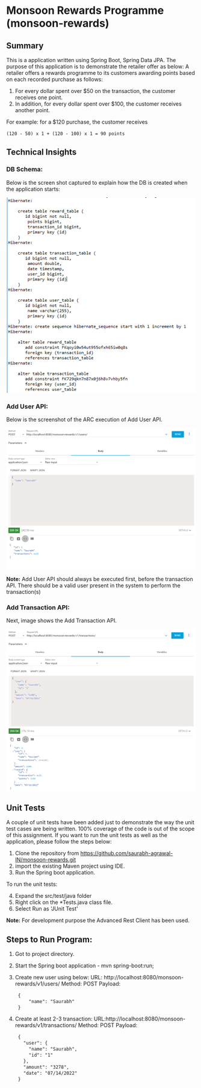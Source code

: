 # Monsoon Rewards Programme (monsoon-rewards)

## Summary

This is a application written using Spring Boot, Spring Data JPA. The purpose of this application is to demonstrate the retailer offer as below:
A retailer offers a rewards programme to its customers awarding points based on each recorded purchase as follows: 

1. For every dollar spent over $50 on the transaction, the customer receives one point.
2. In addition, for every dollar spent over $100, the customer receives another point.

For example: for a $120 purchase, the customer receives

```text
(120 - 50) x 1 + (120 - 100) x 1 = 90 points
```

## Technical Insights

### DB Schema:
Below is the screen shot captured to explain how the DB is created when the application starts:


![Database Schema](./src/main/resources/static/images/database-schema.png)


### Add User API:
Below is the screenshot of the ARC execution of Add User API.


![Add New User API](./src/main/resources/static/images/add-new-user-api.png)


**Note:** Add User API should always be executed first, before the transaction API. There should be a valid user present in the system to perform the transaction(s)


### Add Transaction API:
Next, image shows the Add Transaction API.


![Add Transaction API](./src/main/resources/static/images/add-transaction-api.png)


## Unit Tests

A couple of unit tests have been added just to demonstrate the way the unit test cases are being written. 100% coverage of the code is out of the scope of this assignment.
If you want to run the unit tests as well as the application, please follow the steps below:

1. Clone the repository from https://github.com/saurabh-agrawal-IN/monsoon-rewards.git
2. import the existing Maven project using IDE.
3. Run the Spring boot application.

To run the unit tests:

4. Expand the src/test/java folder
5. Right click on the *Tests.java class file.
6. Select Run as 'JUnit Test'

**Note:** For development purpose the Advanced Rest Client has been used. 

## Steps to Run Program:

1. Got to project directory.
2. Start the Spring boot application - mvn spring-boot:run;
3. Create new user using below:
	URL: http://localhost:8080/monsoon-rewards/v1/users/
	Method: POST
	Payload:
	
		{
			"name": "Saurabh"
		}
4. Create at least 2-3 transaction:
	URL:http://localhost:8080/monsoon-rewards/v1/transactions/
	Method: POST
	Payload:

		{
		  "user": {
		    "name": "Saurabh",
		    "id": "1"
		  },
		  "amount": "3278",
		  "date": "07/14/2022"
		}


